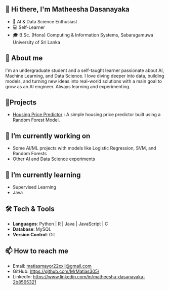## 👋 Hi there, I'm Matheesha Dasanayaka 

* 🤖 AI & Data Science Enthusiast
* 💻 Self-Learner
* 🎓 B.Sc. (Hons) Computing & Information Systems, Sabaragamuwa University of Sri Lanka 

## 🚀 About me

I'm an undergraduate student and a self-taught learner passionate about AI, Machine Learning, and Data Science. I love 
diving deeper into data, building models, and turning new ideas into real-world solutions with a main goal to 
grow as an AI engineer. Always learning and experimenting.

## 📌Projects

* [Housing Price Predictor](https://github.com/MrMatias305/housing-price-predictor.git) : A simple housing price predictor built using a Random Forest Model.

## 🔭 I’m currently working on

* Some AI/ML projects with models like Logistic Regression, SVM, and Random Forests
* Other AI and Data Science experiments

## 🌱 I’m currently learning

* Supervised Learning
* Java

##  🛠️ Tech & Tools

* **Languages**: Python | R | Java | JavaScript | C
* **Database**: MySQL
* **Version Control**: Git

## 📫 How to reach me

* Email: [matiasmayor22xxii@gmail.com]()
* GitHub: https://github.com/MrMatias305/
* LinkedIn: https://www.linkedin.com/in/matheesha-dasanayaka-2b8565321

